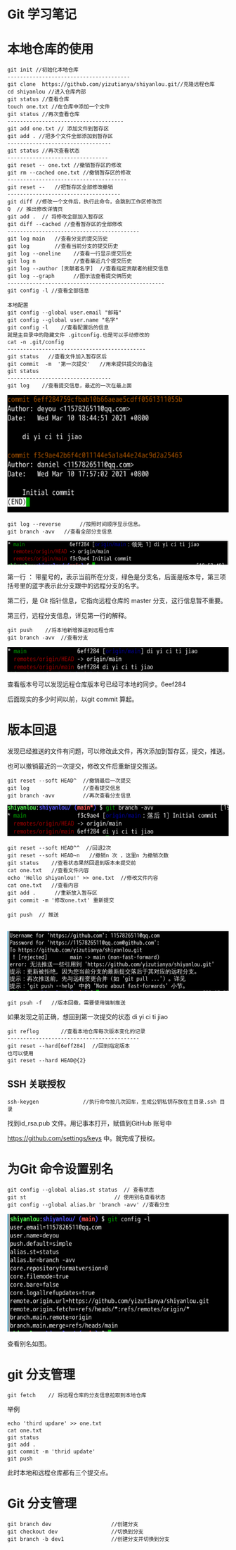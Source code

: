 # Git 学习笔记

# 本地仓库的使用

```shell
git init //初始化本地仓库
---------------------------------------
git clone  https://github.com/yizutianya/shiyanlou.git//克隆远程仓库
cd shiyanlou //进入仓库内部
git status //查看仓库
touch one.txt //在仓库中添加一个文件
git status //再次查看仓库
-------------------------------------
git add one.txt // 添加文件到暂存区
git add . //把多个文件全部添加到暂存区
---------------------------------
git status //再次查看状态
--------------------------------
git reset -- one.txt //撤销暂存区的修改
git rm --cached one.txt //撤销暂存区的修改
--------------------------------------
git reset --   //把暂存区全部修改撤销
------------------------------------
git diff //修改一个文件后，执行此命令，会跳到工作区修改页
Q  // 推出修改详情页
git add .  // 将修改全部加入暂存区
git diff --cached //查看暂存区的全部修改
------------------------------------------
git log main   //查看分支的提交历史
git log        //查看当前分支的提交历史
git log --oneline    //查看一行显示提交历史
git log n            //查看最近几个提交历史
git log --author [贡献者名字]  //查看指定贡献者的提交信息
git log --graph      //图示法查看提交俩历史
--------------------------------------------------
git config -l //查看全部信息

本地配置
git config --global user.email "邮箱"
git config --global user.name "名字"
git config -l    //查看配置后的信息
就是主目录中的隐藏文件 .gitconfig.也是可以手动修改的
cat -n .git/config
--------------------------------------------
git status   //查看文件加入暂存区后
git commit  -m  '第一次提交'   //用来提供提交的备注
git status 
---------------------------------
git log    //查看提交信息，最近的一次在最上面

```

![image-20210310184823896](image\image-20210310184823896.png)

```shell
git log --reverse      //按照时间顺序显示信息。
git branch -avv   //查看全部分支信息
```

![image-20210310185913438](image\image-20210310185913438.png)

第一行 ： 带星号的，表示当前所在分支，绿色是分支名，后面是版本号，第三项括号里的蓝字表示此分支跟中的远程分支的名字。

第二行，是 Git 指针信息，它指向远程仓库的 master 分支，这行信息暂不重要。

第三行，远程分支信息，详见第一行的解释。

```shell
git push    //将本地新增推送到远程仓库
git branch -avv  //查看分支
```

![image-20210310192235096](image\image-20210310192235096.png)

查看版本号可以发现远程仓库版本号已经可本地的同步。6eef284

后面现实的多少时间以前，以git commit 算起。

# 版本回退

发现已经推送的文件有问题，可以修改此文件，再次添加到暂存区，提交，推送。

也可以撤销最近的一次提交，修改文件后重新提交推送。

```shell
git reset --soft HEAD^  //撤销最后一次提交
git log                 //查看提交信息
git branch -avv         //再次查看分支信息
```

![image-20210310192918344](image\image-20210310192918344.png)

```shell
git reset --soft HEAD^^  //回退2次
git reset --soft HEAD~n   //撤销n 次 ，这里n 为撤销次数
git status    //查看状态果然回退到版本未提交前
cat one.txt   //查看文件内容
echo 'Hello shiyanlou!' >> one.txt  //修改文件内容
cat one.txt   //查看内容
git add .      //重新放入暂存区
git commit -m '修改one.txt' 重新提交

git push  // 推送


```

![image-20210310200837997](image\image-20210310200837997.png)

```shell
git psuh -f   //版本回撤，需要使用强制推送
```

如果发现之前正确，想回到第一次提交的状态 di yi ci ti jiao

```shell
git reflog       //查看本地仓库每次版本变化的记录
------------------------------------------
git reset --hard[6eff284]  //回到指定版本
也可以使用
git reset --hard HEAD@{2}
```

## SSH 关联授权

```shell
ssh-keygen              //执行命令按几次回车，生成公钥私钥存放在主目录.ssh 目录
```

找到id_rsa.pub 文件。用记事本打开，赋值到GitHub 账号中

https://github.com/settings/keys 中。就完成了授权。

# 为Git 命令设置别名



```shell 
git config --global alias.st status  // 查看状态
git st                            // 使用别名查看状态
git config --global alias.br 'branch -avv' //查看分支
```

![image-20210310203701194](image\image-20210310203701194.png)

查看别名如图。

# git 分支管理

```shell
git fetch    // 将远程仓库的分支信息拉取到本地仓库
```

举例

```shell
echo 'third updare' >> one.txt
cat one.txt
git status
git add .
git commit -m 'thrid update'
git push
```

此时本地和远程仓库都有三个提交点。

# Git 分支管理

```shell
git branch dev                   //创建分支
git checkout dev                 //切换到分支
git branch -b dev1               //创建分支并切换到分支
```

